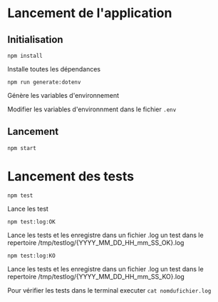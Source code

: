 # Lancement de l'application

## Initialisation

`npm install`

Installe toutes les dépendances

`npm run generate:dotenv`

Génère les variables d'environnement

Modifier les variables d'environnment dans le fichier `.env`

## Lancement

`npm start`


# Lancement des tests

`npm test`

Lance les test

`npm test:log:OK`

Lance les tests et les enregistre dans un fichier .log un test dans le repertoire /tmp/testlog/{YYYY_MM_DD_HH_mm_SS_OK}.log


`npm test:log:KO`

Lance les tests et les enregistre dans un fichier .log un test dans le repertoire /tmp/testlog/{YYYY_MM_DD_HH_mm_SS_KO}.log

Pour vérifier les tests dans le terminal executer `cat nomdufichier.log`


